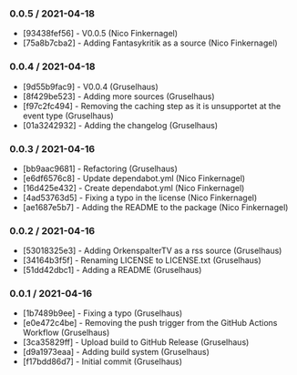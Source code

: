 ### 0.0.5 / 2021-04-18

- [93438fef56] - V0.0.5 (Nico Finkernagel)
- [75a8b7cba2] - Adding Fantasykritik as a source (Nico Finkernagel)
### 0.0.4 / 2021-04-18

- [9d55b9fac9] - V0.0.4 (Gruselhaus)
- [8f429be523] - Adding more sources (Gruselhaus)
- [f97c2fc494] - Removing the caching step as it is unsupportet at the event type (Gruselhaus)
- [01a3242932] - Adding the changelog (Gruselhaus)

### 0.0.3 / 2021-04-16

- [bb9aac9681] - Refactoring (Gruselhaus)
- [e6df6576c8] - Update dependabot.yml (Nico Finkernagel)
- [16d425e432] - Create dependabot.yml (Nico Finkernagel)
- [4ad53763d5] - Fixing a typo in the license (Nico Finkernagel)
- [ae1687e5b7] - Adding the README to the package (Nico Finkernagel)

### 0.0.2 / 2021-04-16

- [53018325e3] - Adding OrkenspalterTV as a rss source (Gruselhaus)
- [34164b3f5f] - Renaming LICENSE to LICENSE.txt (Gruselhaus)
- [51dd42dbc1] - Adding a README (Gruselhaus)

### 0.0.1 / 2021-04-16

- [1b7489b9ee] - Fixing a typo (Gruselhaus)
- [e0e472c4be] - Removing the push trigger from the GitHub Actions Workflow (Gruselhaus)
- [3ca35829ff] - Upload build to GitHub Release (Gruselhaus)
- [d9a1973eaa] - Adding build system (Gruselhaus)
- [f17bdd86d7] - Initial commit (Gruselhaus)

